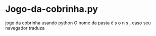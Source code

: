 # Jogo-da-cobrinha.py
jogo da cobrinha usando python
O nome da pasta é s o n s  , caso seu navegador traduza

